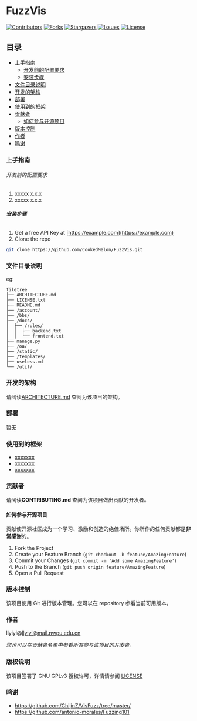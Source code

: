 # FuzzVis

<!-- PROJECT SHIELDS -->

[![Contributors][contributors-shield]][contributors-url]
[![Forks][forks-shield]][forks-url]
[![Stargazers][stars-shield]][stars-url]
[![Issues][issues-shield]][issues-url]
[![License][license-shield]][license-url]

<!-- PROJECT LOGO -->

## 目录

- [上手指南](#上手指南)
  - [开发前的配置要求](#开发前的配置要求)
  - [安装步骤](#安装步骤)
- [文件目录说明](#文件目录说明)
- [开发的架构](#开发的架构)
- [部署](#部署)
- [使用到的框架](#使用到的框架)
- [贡献者](#贡献者)
  - [如何参与开源项目](#如何参与开源项目)
- [版本控制](#版本控制)
- [作者](#作者)
- [鸣谢](#鸣谢)

### 上手指南

###### 开发前的配置要求

1. xxxxx x.x.x
2. xxxxx x.x.x

###### **安装步骤**

1. Get a free API Key at [https://example.com](https://example.com)
2. Clone the repo

```sh
git clone https://github.com/CookedMelon/FuzzVis.git
```

### 文件目录说明

eg:

```
filetree
├── ARCHITECTURE.md
├── LICENSE.txt
├── README.md
├── /account/
├── /bbs/
├── /docs/
│  ├── /rules/
│  │  ├── backend.txt
│  │  └── frontend.txt
├── manage.py
├── /oa/
├── /static/
├── /templates/
├── useless.md
└── /util/

```

### 开发的架构

请阅读[ARCHITECTURE.md](https://github.com/CookedMelon/FuzzVis/blob/master/ARCHITECTURE.md) 查阅为该项目的架构。

### 部署

暂无

### 使用到的框架

- [xxxxxxx](https://getbootstrap.com)
- [xxxxxxx](https://jquery.com)
- [xxxxxxx](https://laravel.com)

### 贡献者

请阅读**CONTRIBUTING.md** 查阅为该项目做出贡献的开发者。

#### 如何参与开源项目

贡献使开源社区成为一个学习、激励和创造的绝佳场所。你所作的任何贡献都是**非常感谢**的。

1. Fork the Project
2. Create your Feature Branch (`git checkout -b feature/AmazingFeature`)
3. Commit your Changes (`git commit -m 'Add some AmazingFeature'`)
4. Push to the Branch (`git push origin feature/AmazingFeature`)
5. Open a Pull Request

### 版本控制

该项目使用 Git 进行版本管理。您可以在 repository 参看当前可用版本。

### 作者

llyiyi@llyiyi@mail.nwpu.edu.cn

_您也可以在贡献者名单中参看所有参与该项目的开发者。_

### 版权说明

该项目签署了 GNU GPLv3 授权许可，详情请参阅 [LICENSE](https://github.com/CookedMelon/FuzzVis/blob/master/LICENSE)

### 鸣谢

- https://github.com/ChijinZ/VisFuzz/tree/master/
- https://github.com/antonio-morales/Fuzzing101

<!-- links -->

[your-project-path]: CookedMelon/FuzzVis
[contributors-shield]: https://img.shields.io/github/contributors/CookedMelon/FuzzVis.svg?style=flat-square
[contributors-url]: https://github.com/CookedMelon/FuzzVis/graphs/contributors
[forks-shield]: https://img.shields.io/github/forks/CookedMelon/FuzzVis.svg?style=flat-square
[forks-url]: https://github.com/CookedMelon/FuzzVis/network/members
[stars-shield]: https://img.shields.io/github/stars/CookedMelon/FuzzVis.svg?style=flat-square
[stars-url]: https://github.com/CookedMelon/FuzzVis/stargazers
[issues-shield]: https://img.shields.io/github/issues/CookedMelon/FuzzVis.svg?style=flat-square
[issues-url]: https://img.shields.io/github/issues/CookedMelon/FuzzVis.svg
[license-shield]: https://img.shields.io/github/license/CookedMelon/FuzzVis.svg?style=flat-square
[license-url]: https://github.com/CookedMelon/FuzzVis/blob/master/LICENSE
